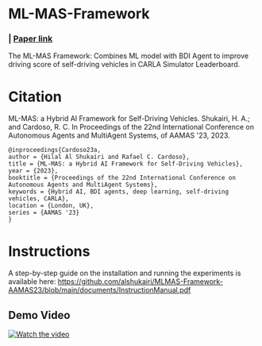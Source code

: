 # ML-MAS-Framework 
### | [Paper link](https://www.southampton.ac.uk/~eg/AAMAS2023/pdfs/p1191.pdf)
 The ML-MAS Framework: Combines ML model with BDI Agent to improve driving score of self-driving vehicles in CARLA Simulator Leaderboard.
 
# Citation

ML-MAS: a Hybrid AI Framework for Self-Driving Vehicles. Shukairi, H. A.; and Cardoso, R. C. In Proceedings of the 22nd International Conference on Autonomous Agents and MultiAgent Systems, of AAMAS '23, 2023.

```
@inproceedings{Cardoso23a,
author = {Hilal Al Shukairi and Rafael C. Cardoso},
title = {ML-MAS: a Hybrid AI Framework for Self-Driving Vehicles},
year = {2023},
booktitle = {Proceedings of the 22nd International Conference on Autonomous Agents and MultiAgent Systems},
keywords = {Hybrid AI, BDI agents, deep learning, self-driving vehicles, CARLA},
location = {London, UK},
series = {AAMAS '23}
}
```

# Instructions

A step-by-step guide on the installation and running the experiments is available here: https://github.com/alshukairi/MLMAS-Framework-AAMAS23/blob/main/documents/InstructionManual.pdf

## Demo Video

[![Watch the video](https://user-images.githubusercontent.com/91493619/184208735-21779543-83b2-409f-9a63-52406db0c1f6.png)](https://www.youtube.com/watch?v=3gwDU9gLrCI)
